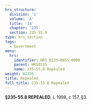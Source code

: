 ```yaml
---
hrs_structure:
  division: '1'
  volume: '4'
  title: '14'
  chapter: '235'
  section: 235-55.8
type: hrs_section
tags:
  - Government
menu:
  hrs:
    identifier: HRS_0235-0055_0008
    parent: HRS0235
    name: 235-55.8 Repealed
weight: 62335
title: Repealed
full_title: 235-55.8 Repealed
---
```

**§235-55.8 REPEALED.** L 1998, c 157, §3.